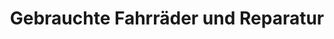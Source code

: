 ---
title: "Gebrauchte Fahrräder und Reparatur"
url: /wien/gebrauchte-fahrraeder-und-reparatur/
shop: Fahrrad
---
